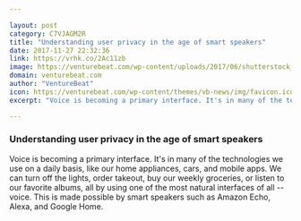 ```yaml
---

layout: post
category: C7VJAGM2R
title: "Understanding user privacy in the age of smart speakers"
date: 2017-11-27 22:32:36
link: https://vrhk.co/2Ac11zb
image: https://venturebeat.com/wp-content/uploads/2017/06/shutterstock_633936311.jpg?fit=780%2C520&strip=all
domain: venturebeat.com
author: "VentureBeat"
icon: https://venturebeat.com/wp-content/themes/vb-news/img/favicon.ico
excerpt: "Voice is becoming a primary interface. It's in many of the technologies we use on a daily basis, like our home appliances, cars, and mobile apps. We can turn off the lights, order takeout, buy our weekly groceries, or listen to our favorite albums, all by using one of the most natural interfaces of all -- voice. This is made possible by smart speakers such as Amazon Echo, Alexa, and Google Home."

---
```


### Understanding user privacy in the age of smart speakers

Voice is becoming a primary interface. It's in many of the technologies we use on a daily basis, like our home appliances, cars, and mobile apps. We can turn off the lights, order takeout, buy our weekly groceries, or listen to our favorite albums, all by using one of the most natural interfaces of all -- voice. This is made possible by smart speakers such as Amazon Echo, Alexa, and Google Home.